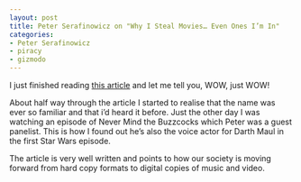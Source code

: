 ```yaml
---
layout: post
title: Peter Serafinowicz on "Why I Steal Movies… Even Ones I’m In"
categories:
- Peter Serafinowicz
- piracy
- gizmodo
---
```

I just finished reading [this article](http://www.gizmodo.com.au/2010/05/why-i-steal-movies%E2%80%A6-even-ones-im-in/) and let me tell you, WOW, just WOW!

About half way through the article I started to realise that the name was ever so familiar and that i’d heard it before. Just the other day I was watching an episode of Never Mind the Buzzcocks which Peter was a guest panelist. This is how I found out he’s also the voice actor for Darth Maul in the first Star Wars episode.

The article is very well written and points to how our society is moving forward from hard copy formats to digital copies of music and video.
